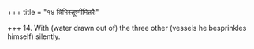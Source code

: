 +++
title = "१४ त्रिभिस्तूष्णीमितरैः"

+++
14. With (water drawn out of) the three other (vessels he besprinkles himself) silently.
